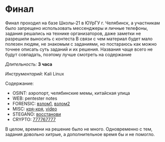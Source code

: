 # Финал
Финал проходил на базе Школы-21 в ЮУрГУ г. Челябинск, а участникам было запрещено использовать мессенджеры и личные телефоны, задания решались на технике организаторов, даже заметки не разрешили выносить с контеста
В связи с чем материал будет мало полезен людям, не знакомым с заданиями, но постараюсь как можно точнее описать суть заданий и их решения. Названия чаще всего не будут совпадать, поэтому лучше смотреть на содержание

*Длительность:* **3 часа**

*Инструментарий*: Kali Linux

Содержание:
* OSINT: аэропорт, челябинские мемы, китайская улица
* WEB: pentester notes
* FORENSIC: [взлом1](forensic-%D0%B2%D0%B7%D0%BB%D0%BE%D0%BC1.md), [взлом2](forensic-%D0%B2%D0%B7%D0%BB%D0%BE%D0%BC2.md)
* MISC: [кря-кря](misc-%D0%BA%D1%80%D1%8F-%D0%BA%D1%80%D1%8F.md), [video](misc-video.md)
* STEGANO: [восстанови](stagano-%D0%B2%D0%BE%D1%81%D1%81%D1%82%D0%B0%D0%BD%D0%BE%D0%B2%D0%B8.md)
* CRYPTO: [777767777](crypto-777767777.md)

В целом, времени на решение было не много. Одновременно с тем, задания довольно хитрые, а дополнительное время бы и не помогло.